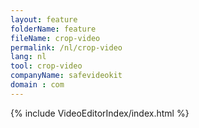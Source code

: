 ```yaml
---
layout: feature
folderName: feature
fileName: crop-video
permalink: /nl/crop-video
lang: nl
tool: crop-video
companyName: safevideokit
domain : com
---
```


{% include VideoEditorIndex/index.html %}

   